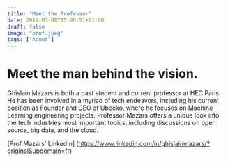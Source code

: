 ```yaml
---
title: "Meet the Professor"
date: 2019-03-08T15:09:51+01:00
draft: false
image: "prof.jpeg"
tags: ["About"]
---
```

# Meet the man behind the vision.

Ghislain Mazars is both a past student and current professor at HEC Paris. He has been involved in a myriad of tech endeavors, including his current position as Founder and CEO of Ubeeko, where he focuses on Machine Learning engineering projects. Professor Mazars offers a unique look into the tech industries most important topics, including discussions on open source, big data, and the cloud.


[Prof Mazars' LinkedIn] (https://www.linkedin.com/in/ghislainmazars/?originalSubdomain=fr)

